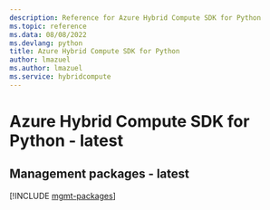 ```yaml
---
description: Reference for Azure Hybrid Compute SDK for Python
ms.topic: reference
ms.data: 08/08/2022
ms.devlang: python
title: Azure Hybrid Compute SDK for Python
author: lmazuel
ms.author: lmazuel
ms.service: hybridcompute
---
```

# Azure Hybrid Compute SDK for Python - latest

## Management packages - latest
[!INCLUDE [mgmt-packages](hybrid-compute-mgmt-index.md)]